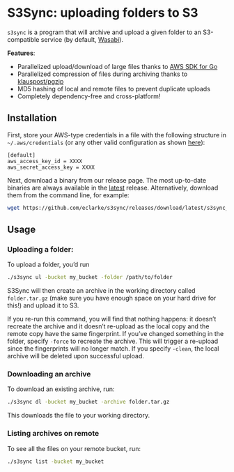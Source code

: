 # S3Sync: uploading folders to S3

`s3sync` is a program that will archive and upload a given folder to an S3-compatible service (by default, [Wasabi](https://wasabisys.com)). 

**Features**:
* Parallelized upload/download of large files thanks to [AWS SDK for Go](https://docs.aws.amazon.com/sdk-for-go/v1/developer-guide/welcome.html)
* Parallelized compression of files during archiving thanks to [klauspost/pgzip](https://github.com/klauspost/pgzip)
* MD5 hashing of local and remote files to prevent duplicate uploads
* Completely dependency-free and cross-platform!

## Installation
First, store your AWS-type credentials in a file with the following structure in `~/.aws/credentials` (or any other valid configuration as shown [here](https://docs.aws.amazon.com/sdk-for-go/v1/developer-guide/configuring-sdk.html#specifying-credentials)):

```
[default]
aws_access_key_id = XXXX
aws_secret_access_key = XXXX
```

Next, download a binary from our release page. The most up-to-date binaries are always available in the [latest](https://github.com/eclarke/s3sync/releases/tag/latest) release. Alternatively, download them from the command line, for example: 

```sh
wget https://github.com/eclarke/s3sync/releases/download/latest/s3sync_linux_amd64 
```

## Usage

### Uploading a folder:

To upload a folder, you’d run
```sh
./s3sync ul -bucket my_bucket -folder /path/to/folder
```

S3Sync will then create an archive in the working directory called `folder.tar.gz` (make sure you have enough space on your hard drive for this!) and upload it to S3. 

If you re-run this command, you will find that nothing happens: it doesn’t recreate the archive and it doesn’t re-upload as the local copy and the remote copy have the same fingerprint. If you’ve changed something in the folder, specify `-force` to recreate the archive. This will trigger a re-upload since the fingerprints will no longer match. If you specify `-clean`, the local archive will be deleted upon successful upload.

### Downloading an archive

To download an existing archive, run:
```sh
./s3sync dl -bucket my_bucket -archive folder.tar.gz
```

This downloads the file to your working directory.

### Listing archives on remote

To see all the files on your remote bucket, run:
```sh
./s3sync list -bucket my_bucket
``` 
